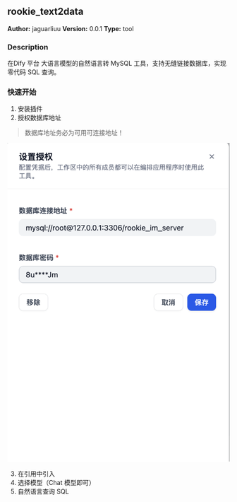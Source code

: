## rookie_text2data

**Author:** jaguarliuu
**Version:** 0.0.1
**Type:** tool

### Description
在Dify 平台 大语言模型的自然语言转  MySQL 工具，支持无缝链接数据库，实现零代码 SQL 查询。

### 快速开始
1. 安装插件
2. 授权数据库地址

> 数据库地址务必为可用可连接地址！

![alt text](_assets/image.png)


3. 在引用中引入
4. 选择模型（Chat 模型即可）
5. 自然语言查询 SQL




